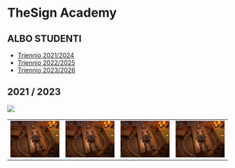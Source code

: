 # TheSign Academy

## ALBO STUDENTI
- [Triennio 2021/2024](https://github.com/TheSignAcademy/Albo_2124)
- [Triennio 2022/2025](https://github.com/TheSignAcademy/Albo_2225)
- [Triennio 2023/2026](https://github.com/TheSignAcademy/Albo_2326)

## 2021 / 2023

[![](https://github.com/TheSignAcademy/tw_necrologium/blob/master/Marketing/Screenshots/necrologium-thumbnail.jpg?raw=true)](https://github.com/TheSignAcademy/tw_necrologium)

<table>
  <tr>
    <td><a href="https://github.com/TheSignAcademy/tw_necrologium"><img src="media/necrologium.jpg" /></a></td>
    <td><a href="https://github.com/TheSignAcademy/tw_necrologium"><img src="media/necrologium.jpg" /></a></td>
    <td><a href="https://github.com/TheSignAcademy/tw_necrologium"><img src="media/necrologium.jpg" /></a></td>
    <td><a href="https://github.com/TheSignAcademy/tw_necrologium"><img src="media/necrologium.jpg" /></a></td>
  </tr>
</table>
